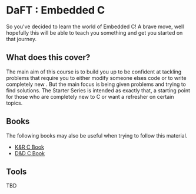 # DaFT : Embedded C

So you've decided to learn the world of Embedded C! A brave move, well hopefully this will be able to teach you something and get you started on that journey.

## What does this cover?

The main aim of this course is to build you up to be confident at tackling problems that require you to either modify someone elses code or to write completely new . But the main focus is being given problems and trying to find solutions. The Starter Series is intended as exactly that, a starting point for those who are completely new to C or want a refresher on certain topics.

## Books

The following books may also be useful when trying to follow this material.

- [K&R C Book](https://www.amazon.co.uk/C-Programming-Language-2nd/dp/0131103628)
- [D&D C Book](https://www.amazon.co.uk/How-Program-Studies-Applications-Programming-dp-1292437073/dp/1292437073/ref=dp_ob_title_bk)

## Tools

TBD
